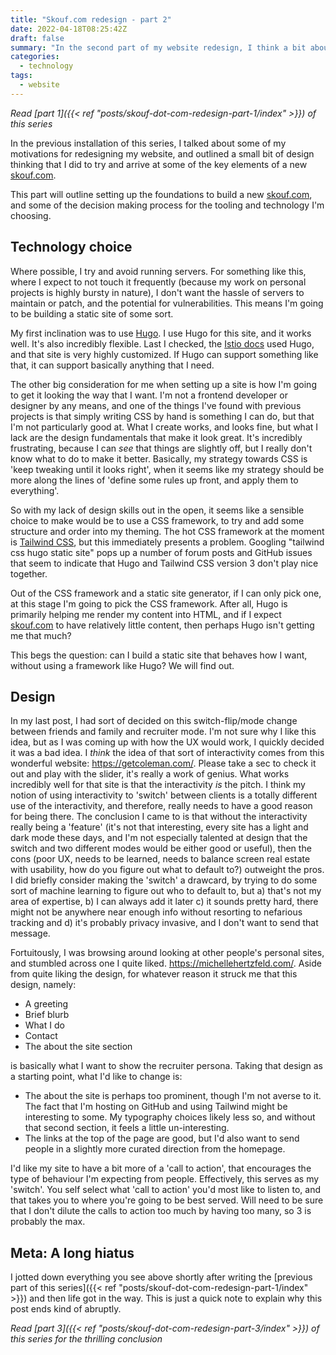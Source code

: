 ```yaml
---
title: "Skouf.com redesign - part 2"
date: 2022-04-18T08:25:42Z
draft: false
summary: "In the second part of my website redesign, I think a bit about technology choices and design, and then end up stopping abruptly for a year and half"
categories:
  - technology
tags:
  - website
---
```


_Read [part 1]({{< ref "posts/skouf-dot-com-redesign-part-1/index" >}}) of this series_

In the previous installation of this series, I talked about some of my motivations for redesigning my website, and
outlined a small bit of design thinking that I did to try and arrive at some of the key elements of a new
[skouf.com](https://skouf.com).

This part will outline setting up the foundations to build a new [skouf.com](https://skouf.com), and some of the
decision making process for the tooling and technology I'm choosing.

## Technology choice

Where possible, I try and avoid running servers.
For something like this, where I expect to not touch it frequently (because my work on personal projects is highly
bursty in nature), I don't want the hassle of servers to maintain or patch, and the potential for vulnerabilities.
This means I'm going to be building a static site of some sort.

My first inclination was to use [Hugo](https://gohugo.io/).
I use Hugo for this site, and it works well.
It's also incredibly flexible.
Last I checked, the [Istio docs](https://istio.io/latest/docs/) used Hugo, and that site is very highly customized.
If Hugo can support something like that, it can support basically anything that I need.

The other big consideration for me when setting up a site is how I'm going to get it looking the way that I want.
I'm not a frontend developer or designer by any means, and one of the things I've found with previous projects is that
simply writing CSS by hand is something I can do, but that I'm not particularly good at.
What I create works, and looks fine, but what I lack are the design fundamentals that make it look great.
It's incredibly frustrating, because I can _see_ that things are slightly off, but I really don't know what to do to
make it better.
Basically, my strategy towards CSS is 'keep tweaking until it looks right', when it seems like my strategy should be
more along the lines of 'define some rules up front, and apply them to everything'.

So with my lack of design skills out in the open, it seems like a sensible choice to make would be to use a CSS
framework, to try and add some structure and order into my theming.
The hot CSS framework at the moment is [Tailwind CSS](https://tailwindcss.com/), but this immediately presents a
problem.
Googling "tailwind css hugo static site" pops up a number of forum posts and GitHub issues that seem to indicate that
Hugo and Tailwind CSS version 3 don't play nice together.

Out of the CSS framework and a static site generator, if I can only pick one, at this stage I'm going to pick the CSS
framework.
After all, Hugo is primarily helping me render my content into HTML, and if I expect [skouf.com](https://skouf.com) to
have relatively little content, then perhaps Hugo isn't getting me that much?

This begs the question: can I build a static site that behaves how I want, without using a framework like Hugo?
We will find out.

## Design

In my last post, I had sort of decided on this switch-flip/mode change between friends and family and recruiter mode.
I'm not sure why I like this idea, but as I was coming up with how the UX would work, I quickly decided it was a bad
idea.
I _think_ the idea of that sort of interactivity comes from this wonderful website: https://getcoleman.com/.
Please take a sec to check it out and play with the slider, it's really a work of genius.
What works incredibly well for that site is that the interactivity _is_ the pitch.
I think my notion of using interactivity to 'switch' between clients is a totally different use of the interactivity,
and therefore, really needs to have a good reason for being there.
The conclusion I came to is that without the interactivity really being a 'feature' (it's not that interesting, every
site has a light and dark mode these days, and I'm not especially talented at design that the switch and two different
modes would be either good or useful), then the cons (poor UX, needs to be learned, needs to balance screen real estate
with usability, how do you figure out what to default to?) outweight the pros.
I did briefly consider making the 'switch' a drawcard, by trying to do some sort of machine learning to figure out
who to default to, but a) that's not my area of expertise, b) I can always add it later c) it sounds pretty hard, there
might not be anywhere near enough info without resorting to nefarious tracking and d) it's probably privacy invasive,
and I don't want to send that message.

Fortuitously, I was browsing around looking at other people's personal sites, and stumbled across one I quite liked.
https://michellehertzfeld.com/.
Aside from quite liking the design, for whatever reason it struck me that this design, namely:
* A greeting
* Brief blurb
* What I do
* Contact
* The about the site section

is basically what I want to show the recruiter persona.
Taking that design as a starting point, what I'd like to change is:

* The about the site is perhaps too prominent, though I'm not averse to it.
  The fact that I'm hosting on GitHub and using Tailwind might be interesting to some.
  My typography choices likely less so, and without that second section, it feels a little un-interesting.
* The links at the top of the page are good, but I'd also want to send people in a slightly more curated direction
  from the homepage.

I'd like my site to have a bit more of a 'call to action', that encourages the type of behaviour I'm expecting from
people.
Effectively, this serves as my 'switch'.
You self select what 'call to action' you'd most like to listen to, and that
takes you to where you're going to be best served.
Will need to be sure that I don't dilute the calls to action too much by having too many, so 3 is probably the max.

## Meta: A long hiatus

I jotted down everything you see above shortly after writing the [previous part of this series]({{< ref "posts/skouf-dot-com-redesign-part-1/index" >}})
and then life got in the way.
This is just a quick note to explain why this post ends kind of abruptly.

_Read [part 3]({{< ref "posts/skouf-dot-com-redesign-part-3/index" >}}) of this series for the thrilling conclusion_
